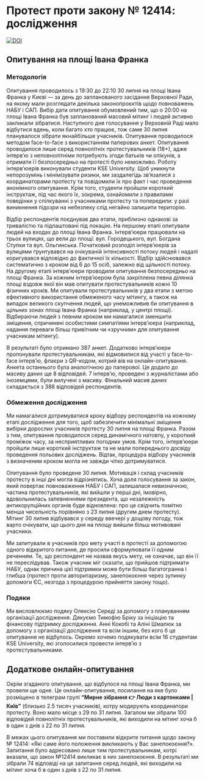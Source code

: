 # Протест проти закону № 12414: дослідження
[![DOI](https://zenodo.org/badge/DOI/10.5281/zenodo.16903059.svg)](https://doi.org/10.5281/zenodo.16903059)

## Опитування на площі Івана Франка

### Методологія
Опитування проводилось з 19:30 до 22:10 30 липня на площі Івана Франка у Києві — за день до запланованого засідання Верховної Ради, на якому мали розглядати декілька законопроєктів щодо повноважень НАБУ і САП. Вибір дати опитування обумовлений тим, що о 20:00 на площі Івана Франка був запланований масовий мітинг і людей активно закликали зібратися. Наступного дня голосування у Верховній Раді мало відбутися вдень, коли багато хто працює, тож саме 30 липня планувалося зібрати якнайбільше учасників. Опитування проводилося методом face-to-face з використанням паперових анкет. Опитування проводилося лише серед повнолітніх протестувальників (18+), адже інтерв’ю з неповнолітніми потребують згоди батьків чи опікунів, а отримати її безпосередньо на протесті було неможливо. Роботу інтерв’юерів виконували студенти KSE University. Щоб уникнути непорозумінь і мінімізувати ризики, ми заздалегідь зв’язалися з координаторами протесту та повідомили їх про факт і час проведення анонімного опитування. Крім того, студенти пройшли короткий інструктаж, під час якого їх, зокрема, ознайомили з правилами поведінки у спілкуванні з учасниками протесту та попередили: у разі виникнення підозри на небезпеку слід негайно залишити територію.  

Відбір респондентів поєднував два етапи, приблизно однакові за тривалістю та підлаштовані під локацію. На першому етапі опитували людей на входах до площі Івана Франка. Інтерв’юери працювали на трьох вулицях, що вели до площі: вул. Городецького, вул. Богдана Ступки та вул. Ольгинська. Початковий розподіл інтерв’юерів за вулицями ґрунтувався на очікуваній інтенсивності потоку людей і надалі коригувався відповідно до фактичної їх кількості. Відбір здійснювався систематично з кроком від 6 до 15 осіб, залежно від щільності потоку. На другому етапі інтерв’юери проводили опитування безпосередньо на площі Франка. За кожним інтерв’юером була закріплена певна ділянка площі вздовж якої він мав опитувати протестувальників кожні 10 фізичних кроків. Ми опитували протестувальників у два етапи з метою ефективного використання обмеженого часу мітингу, а також на випадок великого скупчення людей, що унеможливив би опитування в щільних зонах площі Івана Франка (наприклад, у центрі площі). Відбираючи людей з певним кроком ми намагалися зменшити зміщення, спричинені особистими симпатіями інтерв’юера (наприклад, надання переваги більш привітним чи «зручним» для опитування учасникам мітингу). 

В результаті було отримано 387 анкет. Додатково інтерв’юери пропонували протестувальникам, які відмовилися від участі у face-to-face інтерв’ю, флаєри з QR-кодом, котрий вів на онлайн-опитування. Анкета останнього була аналогічною до паперової. Це додало до масиву даних ще 8 відповідей. 7 інтерв’ю, проведені з журналістами або іноземцями, були вилучені з масиву. Фінальний масив даних складається з 388 відповідей респондентів.

### Обмеження дослідження
Ми намагалися дотримуватися кроку відбору респондентів на кожному етапі дослідження для того, щоб забезпечити мінімальні зміщення вибірки дорослих учасників протесту 30 липня на площі Франка. Разом з тим, опитування проводилося серед динамічного натовпу, у короткий проміжок часу, за несприятливих погодних умов. Крім того, інтерв’юери пройшли лише короткий інструктаж та не мали попереднього досвіду проведення польових досліджень. Відтак, процедура відбору учасників з визначеним кроком могла не завжди чітко дотримуватися. 

Опитування було проведене 30 липня. Мотивація і склад учасників протесту в інші дні могла відрізнятись. Хоча доля голосування за закон, який повертає повноваження НАБУ і САП, залишалася невизначною, частина протестувальників, які вийшли у перші дні, імовірно, вдовольнилась запевненнями президента, що незалежність антикорупційних органів буде відновлена: про це свідчить помітно менша чисельність порівняно з 23 липня (другим днем протесту). Мітинг 30 липня відбувався у середу ввечері у дощову погоду, тож варто очікувати, що цього дня на площу вийшли більш мотивовані учасники. 

Ми запитували в учасників про мету участі в протесті за допомогою одного відкритого питання, де просили сформулювати її одним реченням. Те, що респондент не назвав якусь мету, не означає, що він її не переслідував. Також учасник міг сказати, що прийшов підтримати НАБУ, однак причина цієї підтримки може бути більш багатогранна і глибша (протест проти авторитаризму, занепокоєння через зупинку допомоги ЄС, незгода з процедурою прийняття закону тощо). 

### Подяки
Ми висловлюємо подяку Олексію Середі за допомогу з плануванням організації дослідження. Дякуємо Тимофію Бріку за ініціацію та фінансову підтримку дослідження. Анні Кокобі та Аліні Шмалюк за допомогу з організації дослідження та всім іншим, без кого б це опитування не відбулось. Окремо хочемо подякувати всім 16 студентам KSE University, які зголосилися провести інтерв’ю з протестувальниками.

## Додаткове онлайн-опитування
Окрім згаданого опитування, що відбулося на площі Івана Франка, ми провели ще одне. Це онлайн-опитування, посилання на яке було розміщено в телеграм групі **“Мирне зібрання 👉 Люди з картонками | Київ”** (близько 2.5 тисяч учасників), котру модерують координатори протесту. Воно мало місце з 29 по 31 липня. Загалом ми зібрали 100 відповідей повнолітніх протестувальників, які виходили на мітинг хоча б в один з днів з 22 по 31 липня. 

В межах цього опитування ми поставили відкрите питання щодо закону № 12414: «Які саме його положення викликають у Вас занепокоєння?». Запитання було адресовано лише тим протестувальникам, котрі вказали, що закон №12414 викликає в них занепокоєння. В результаті ми зібрали 74 відповіді на це запитання серед людей, які виходили на мітинг хоча б в один з днів з 22 по 31 липня.
